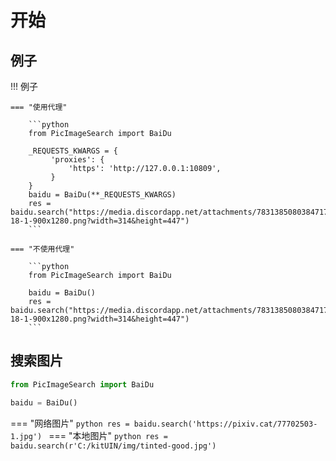 # 开始

## 例子
!!! 例子

    === "使用代理"

        ```python
        from PicImageSearch import BaiDu

        _REQUESTS_KWARGS = {
             'proxies': {
                 'https': 'http://127.0.0.1:10809',
             }
        }
        baidu = BaiDu(**_REQUESTS_KWARGS)
        res = baidu.search("https://media.discordapp.net/attachments/783138508038471701/813452582948306974/hl-18-1-900x1280.png?width=314&height=447")
        ```

    === "不使用代理"

        ```python
        from PicImageSearch import BaiDu

        baidu = BaiDu()
        res = baidu.search("https://media.discordapp.net/attachments/783138508038471701/813452582948306974/hl-18-1-900x1280.png?width=314&height=447")
        ```


## 搜索图片
```python
from PicImageSearch import BaiDu

baidu = BaiDu()

```
=== "网络图片"
    ```python
    res = baidu.search('https://pixiv.cat/77702503-1.jpg')
    ```
=== "本地图片"
    ```python
    res = baidu.search(r'C:/kitUIN/img/tinted-good.jpg')
    ```



